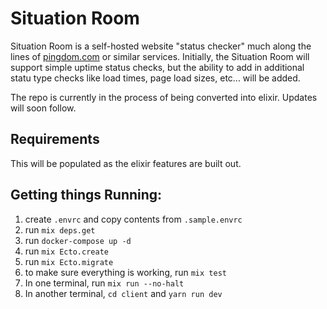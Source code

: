 # Situation Room

Situation Room is a self-hosted website "status checker" much along the lines of
[pingdom.com][1] or similar services. Initially, the Situation Room will support
simple uptime status checks, but the ability to add in additional statu type
checks like load times, page load sizes, etc... will be added.

The repo is currently in the process of being converted into elixir.
Updates will soon follow.
## Requirements

This will be populated as the elixir features are built out.

## Getting things Running:
1. create `.envrc` and copy contents from `.sample.envrc`
2. run `mix deps.get`
3. run `docker-compose up -d`
4. run `mix Ecto.create`
5. run `mix Ecto.migrate`
6. to make sure everything is working, run `mix test`
7. In one terminal, run `mix run --no-halt`
8. In another terminal, `cd client` and `yarn run dev`


[1]: https://www.pingdom.com/
[5]: https://sqlite.org/
[6]: https://www.mysql.com/
[7]: http://www.postgresql.org/
